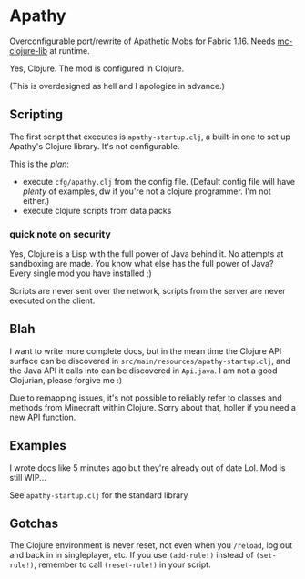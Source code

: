 # Apathy

Overconfigurable port/rewrite of Apathetic Mobs for Fabric 1.16. Needs [mc-clojure-lib](https://github.com/eutro/mc-clojure-lib) at runtime.

Yes, Clojure. The mod is configured in Clojure.

(This is overdesigned as hell and I apologize in advance.)

## Scripting

The first script that executes is `apathy-startup.clj`, a built-in one to set up Apathy's Clojure library. It's not configurable.

This is the *plan*:

* execute `cfg/apathy.clj` from the config file. (Default config file will have *plenty* of examples, dw if you're not a clojure programmer. I'm not either.)
* execute clojure scripts from data packs

### quick note on security

Yes, Clojure is a Lisp with the full power of Java behind it. No attempts at sandboxing are made. You know what else has the full power of Java? Every single mod you have installed ;)

Scripts are never sent over the network, scripts from the server are never executed on the client.

## Blah

I want to write more complete docs, but in the mean time the Clojure API surface can be discovered in `src/main/resources/apathy-startup.clj`, and the Java API it calls into can be discovered in `Api.java`. I am not a good Clojurian, please forgive me :)

Due to remapping issues, it's not possible to reliably refer to classes and methods from Minecraft within Clojure. Sorry about that, holler if you need a new API function.

## Examples

I wrote docs like 5 minutes ago but they're already out of date Lol. Mod is still WIP...

See `apathy-startup.clj` for the standard library

## Gotchas

The Clojure environment is never reset, not even when you `/reload`, log out and back in in singleplayer, etc. If you use `(add-rule!)` instead of `(set-rule!)`, remember to call `(reset-rule!)` in your script.